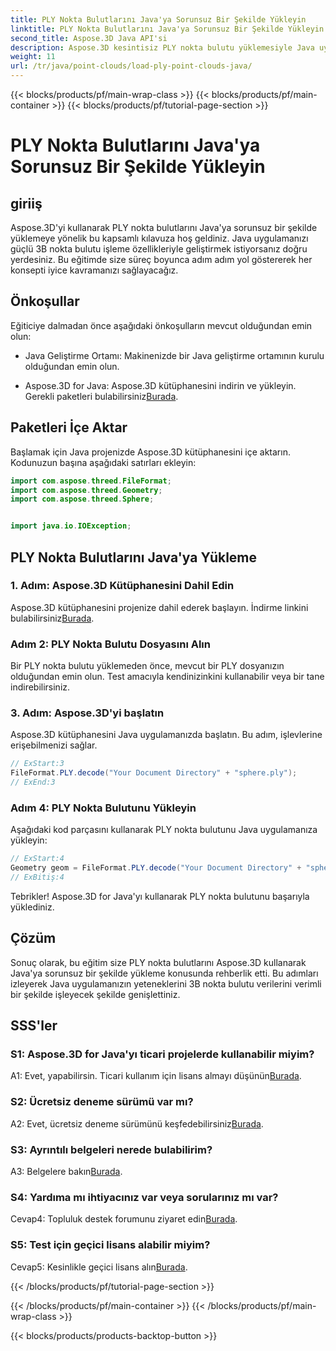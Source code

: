 ```yaml
---
title: PLY Nokta Bulutlarını Java'ya Sorunsuz Bir Şekilde Yükleyin
linktitle: PLY Nokta Bulutlarını Java'ya Sorunsuz Bir Şekilde Yükleyin
second_title: Aspose.3D Java API'si
description: Aspose.3D kesintisiz PLY nokta bulutu yüklemesiyle Java uygulamanızı geliştirin. Adım adım kılavuz, SSS ve destek.
weight: 11
url: /tr/java/point-clouds/load-ply-point-clouds-java/
---
```


{{< blocks/products/pf/main-wrap-class >}}
{{< blocks/products/pf/main-container >}}
{{< blocks/products/pf/tutorial-page-section >}}

# PLY Nokta Bulutlarını Java'ya Sorunsuz Bir Şekilde Yükleyin

## giriiş

Aspose.3D'yi kullanarak PLY nokta bulutlarını Java'ya sorunsuz bir şekilde yüklemeye yönelik bu kapsamlı kılavuza hoş geldiniz. Java uygulamanızı güçlü 3B nokta bulutu işleme özellikleriyle geliştirmek istiyorsanız doğru yerdesiniz. Bu eğitimde size süreç boyunca adım adım yol göstererek her konsepti iyice kavramanızı sağlayacağız.

## Önkoşullar

Eğiticiye dalmadan önce aşağıdaki önkoşulların mevcut olduğundan emin olun:

- Java Geliştirme Ortamı: Makinenizde bir Java geliştirme ortamının kurulu olduğundan emin olun.

-  Aspose.3D for Java: Aspose.3D kütüphanesini indirin ve yükleyin. Gerekli paketleri bulabilirsiniz[Burada](https://releases.aspose.com/3d/java/).

## Paketleri İçe Aktar

Başlamak için Java projenizde Aspose.3D kütüphanesini içe aktarın. Kodunuzun başına aşağıdaki satırları ekleyin:

```java
import com.aspose.threed.FileFormat;
import com.aspose.threed.Geometry;
import com.aspose.threed.Sphere;


import java.io.IOException;
```

## PLY Nokta Bulutlarını Java'ya Yükleme

### 1. Adım: Aspose.3D Kütüphanesini Dahil Edin

 Aspose.3D kütüphanesini projenize dahil ederek başlayın. İndirme linkini bulabilirsiniz[Burada](https://releases.aspose.com/3d/java/).

### Adım 2: PLY Nokta Bulutu Dosyasını Alın

Bir PLY nokta bulutu yüklemeden önce, mevcut bir PLY dosyanızın olduğundan emin olun. Test amacıyla kendinizinkini kullanabilir veya bir tane indirebilirsiniz.

### 3. Adım: Aspose.3D'yi başlatın

Aspose.3D kütüphanesini Java uygulamanızda başlatın. Bu adım, işlevlerine erişebilmenizi sağlar.

```java
// ExStart:3
FileFormat.PLY.decode("Your Document Directory" + "sphere.ply");
// ExEnd:3
```

### Adım 4: PLY Nokta Bulutunu Yükleyin

Aşağıdaki kod parçasını kullanarak PLY nokta bulutunu Java uygulamanıza yükleyin:

```java
// ExStart:4
Geometry geom = FileFormat.PLY.decode("Your Document Directory" + "sphere.ply");
// ExBitiş:4
```

Tebrikler! Aspose.3D for Java'yı kullanarak PLY nokta bulutunu başarıyla yüklediniz.

## Çözüm

Sonuç olarak, bu eğitim size PLY nokta bulutlarını Aspose.3D kullanarak Java'ya sorunsuz bir şekilde yükleme konusunda rehberlik etti. Bu adımları izleyerek Java uygulamanızın yeteneklerini 3B nokta bulutu verilerini verimli bir şekilde işleyecek şekilde genişlettiniz.

## SSS'ler

### S1: Aspose.3D for Java'yı ticari projelerde kullanabilir miyim?

 A1: Evet, yapabilirsin. Ticari kullanım için lisans almayı düşünün[Burada](https://purchase.aspose.com/buy).

### S2: Ücretsiz deneme sürümü var mı?

 A2: Evet, ücretsiz deneme sürümünü keşfedebilirsiniz[Burada](https://releases.aspose.com/).

### S3: Ayrıntılı belgeleri nerede bulabilirim?

A3: Belgelere bakın[Burada](https://reference.aspose.com/3d/java/).

### S4: Yardıma mı ihtiyacınız var veya sorularınız mı var?

 Cevap4: Topluluk destek forumunu ziyaret edin[Burada](https://forum.aspose.com/c/3d/18).

### S5: Test için geçici lisans alabilir miyim?

 Cevap5: Kesinlikle geçici lisans alın[Burada](https://purchase.aspose.com/temporary-license/).

{{< /blocks/products/pf/tutorial-page-section >}}

{{< /blocks/products/pf/main-container >}}
{{< /blocks/products/pf/main-wrap-class >}}

{{< blocks/products/products-backtop-button >}}
